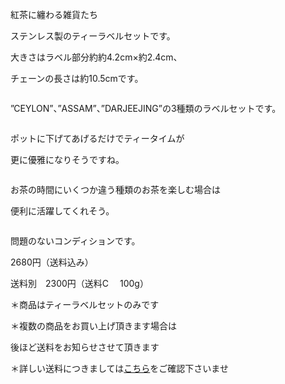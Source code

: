 <link rel="stylesheet" type="text/css" href="/assets/css/styles.css">

紅茶に纏わる雑貨たち

ステンレス製のティーラベルセットです。

大きさはラベル部分約約4.2cm×約2.4cm、

チェーンの長さは約10.5cmです。

<img alt="" src="http://blog.cnobi.jp/v1/blog/user/71e35865e9e62f3f9d70420d6124d2ab/1347539051"/>

”CEYLON”、”ASSAM”、”DARJEEJING”の3種類のラベルセットです。

<img alt="" src="http://blog.cnobi.jp/v1/blog/user/71e35865e9e62f3f9d70420d6124d2ab/1347539082"/>

ポットに下げてあげるだけでティータイムが

更に優雅になりそうですね。

<img alt="" src="http://blog.cnobi.jp/v1/blog/user/71e35865e9e62f3f9d70420d6124d2ab/1347539083"/>

お茶の時間にいくつか違う種類のお茶を楽しむ場合は

便利に活躍してくれそう。

<img alt="" src="http://blog.cnobi.jp/v1/blog/user/71e35865e9e62f3f9d70420d6124d2ab/1347539084"/>

問題のないコンディションです。

2680円（送料込み）

送料別　2300円（送料C　 100g）

＊商品はティーラベルセットのみです

＊複数の商品をお買い上げ頂きます場合は

後ほど送料をお知らせさせて頂きます

＊詳しい送料につきましては[こちら](http://dkzakka.blog.shinobi.jp/Entry/3385/)をご確認下さいませ